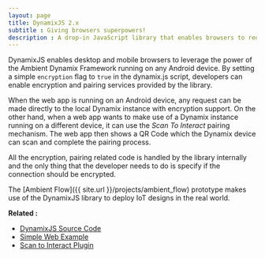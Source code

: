 ```yaml
---
layout: page
title: DynamixJS 2.x
subtitle : Giving browsers superpowers! 
description : A drop-in JavaScript library that enables browsers to request support for Dynamix plug-ins to discover rich, high order contextual information, perform context-aware adaptations to influence the user's physical environment.
---
```

DynamixJS enables desktop and mobile browsers to leverage the power of the Ambient Dynamix Framework running on any Android device.  By setting a simple <code>encryption</code> flag to <code>true</code> in the dynamix.js script, developers can enable encryption and pairing services provided by the library. 

When the web app is running on an Android device, any request can be made directly to the local Dynamix instance with encryption support. On the other hand, when a web app wants to make use of a Dynamix instance running on a different device, it can use the _Scan To Interact_ pairing mechanism. The web app then shows a QR Code which the Dynamix device can scan and complete the pairing process.

All the encryption, pairing related code is handled by the library internally and the only thing that the developer needs to do is specify if the connection should be encrypted. 

The [Ambient Flow]({{ site.url }}/projects/ambient_flow) prototype makes use of the DynamixJS library to deploy IoT designs in the real world. 

<strong>Related : </strong>

* [DynamixJS Source Code](https://bitbucket.org/dynamixdevelopers/dynamix-2.x-javascript-apis/src/?at=encryption)
* [Simple Web Example](https://bitbucket.org/ambientlabs/dynamix-2.x-simple-web-example)
* [Scan to Interact Plugin](https://bitbucket.org/dynamixdevelopers/barcodepluginzbar/src/9debc4897c69d11d40a8800df6a2caaebaeb4e68?at=develop)
